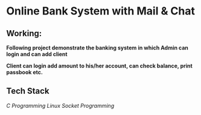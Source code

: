 # Online Bank System with Mail & Chat
## Working:
**Following project demonstrate the banking system in which Admin can login and can add client**

**Client can login add amount to his/her account, can check balance, print passbook etc.**

## Tech Stack
*C Programming*
*Linux*
*Socket Programming*

